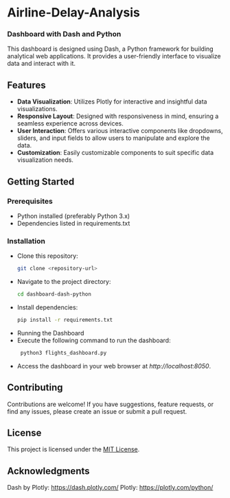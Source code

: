 # Airline-Delay-Analysis
### Dashboard with Dash and Python
This dashboard is designed using Dash, a Python framework for building analytical web applications. It provides a user-friendly interface to visualize data and interact with it.

## Features
- **Data Visualization**: Utilizes Plotly for interactive and insightful data visualizations.
- **Responsive Layout**: Designed with responsiveness in mind, ensuring a seamless experience across devices.
- **User Interaction**: Offers various interactive components like dropdowns, sliders, and input fields to allow users to manipulate and explore the data.
- **Customization**: Easily customizable components to suit specific data visualization needs.

## Getting Started
### Prerequisites
- Python installed (preferably Python 3.x)
- Dependencies listed in requirements.txt

### Installation
- Clone this repository:
  ```bash
  git clone <repository-url>
- Navigate to the project directory:
  ```bash
  cd dashboard-dash-python
- Install dependencies:
  ```bash
  pip install -r requirements.txt
- Running the Dashboard
- Execute the following command to run the dashboard:
  ```bash
   python3 flights_dashboard.py

- Access the dashboard in your web browser at _http://localhost:8050_.

## Contributing
Contributions are welcome! If you have suggestions, feature requests, or find any issues, please create an issue or submit a pull request.

## License
This project is licensed under the [MIT License](LICENSE).

## Acknowledgments
Dash by Plotly: https://dash.plotly.com/
Plotly: https://plotly.com/python/
